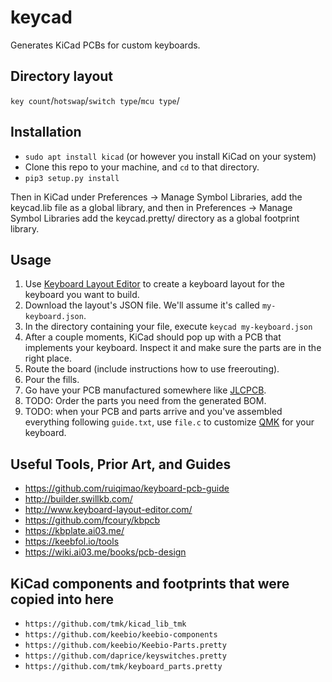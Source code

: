 # keycad

Generates KiCad PCBs for custom keyboards.

## Directory layout

`key count`/`hotswap`/`switch type`/`mcu type`/

## Installation

* `sudo apt install kicad`  (or however you install KiCad on your system)
* Clone this repo to your machine, and `cd` to that directory.
* `pip3 setup.py install`

Then in KiCad under Preferences -> Manage Symbol Libraries, add the keycad.lib
file as a global library, and then in Preferences -> Manage Symbol Libraries add
the keycad.pretty/ directory as a global footprint library.

## Usage

1. Use [Keyboard Layout Editor](http://www.keyboard-layout-editor.com/) to
   create a keyboard layout for the keyboard you want to build.
2. Download the layout's JSON file. We'll assume it's called `my-keyboard.json`.
3. In the directory containing your file, execute `keycad my-keyboard.json`
4. After a couple moments, KiCad should pop up with a PCB that implements your
   keyboard. Inspect it and make sure the parts are in the right place.
5. Route the board (include instructions how to use freerouting).
6. Pour the fills.
7. Go have your PCB manufactured somewhere like [JLCPCB](https://jlcpcb.com/).
8. TODO: Order the parts you need from the generated BOM. 
9. TODO: when your PCB and parts arrive and you've assembled everything
   following `guide.txt`, use `file.c` to customize
   [QMK](https://github.com/qmk/qmk_firmware/) for your keyboard.

## Useful Tools, Prior Art, and Guides

* https://github.com/ruiqimao/keyboard-pcb-guide
* http://builder.swillkb.com/
* http://www.keyboard-layout-editor.com/
* https://github.com/fcoury/kbpcb
* https://kbplate.ai03.me/
* https://keebfol.io/tools
* https://wiki.ai03.me/books/pcb-design

## KiCad components and footprints that were copied into here

* `https://github.com/tmk/kicad_lib_tmk`
* `https://github.com/keebio/keebio-components`
* `https://github.com/keebio/Keebio-Parts.pretty`
* `https://github.com/daprice/keyswitches.pretty`
* `https://github.com/tmk/keyboard_parts.pretty`
